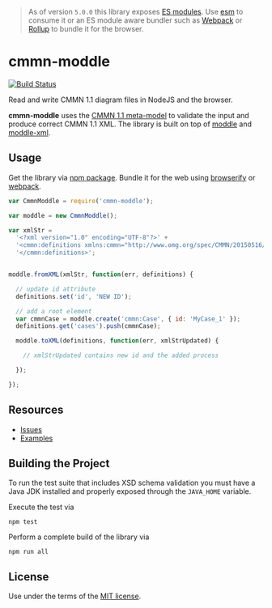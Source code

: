 > As of version `5.0.0` this library exposes [ES modules](http://exploringjs.com/es6/ch_modules.html#sec_basics-of-es6-modules). Use [esm](https://github.com/standard-things/esm) to consume it or an ES module aware bundler such as [Webpack](https://webpack.js.org) or [Rollup](https://rollupjs.org) to bundle it for the browser.


# cmmn-moddle

[![Build Status](https://travis-ci.org/bpmn-io/cmmn-moddle.svg?branch=master)](https://travis-ci.org/bpmn-io/cmmn-moddle)

Read and write CMMN 1.1 diagram files in NodeJS and the browser.

__cmmn-moddle__ uses the [CMMN 1.1 meta-model](http://www.omg.org/spec/CMMN/) to validate the input and produce correct CMMN 1.1 XML. The library is built on top of [moddle](https://github.com/bpmn-io/moddle) and [moddle-xml](https://github.com/bpmn-io/moddle-xml).


## Usage

Get the library via [npm package](https://www.npmjs.org/package/cmmn-moddle). Bundle it for the web using [browserify](http://browserify.org) or [webpack](https://webpack.github.io).

```javascript
var CmmnModdle = require('cmmn-moddle');

var moddle = new CmmnModdle();

var xmlStr =
  '<?xml version="1.0" encoding="UTF-8"?>' +
  '<cmmn:definitions xmlns:cmmn="http://www.omg.org/spec/CMMN/20150516/MODEL" id="empty-definitions" targetNamespace="http://bpmn.io/schema/cmmn">' +
  '</cmmn:definitions>';


moddle.fromXML(xmlStr, function(err, definitions) {

  // update id attribute
  definitions.set('id', 'NEW ID');

  // add a root element
  var cmmnCase = moddle.create('cmmn:Case', { id: 'MyCase_1' });
  definitions.get('cases').push(cmmnCase);

  moddle.toXML(definitions, function(err, xmlStrUpdated) {

    // xmlStrUpdated contains new id and the added process

  });

});
```


## Resources

*   [Issues](https://github.com/bpmn-io/cmmn-moddle/issues)
*   [Examples](https://github.com/bpmn-io/cmmn-moddle/tree/master/test/spec/xml)


## Building the Project

To run the test suite that includes XSD schema validation you must have a Java JDK installed and properly exposed through the `JAVA_HOME` variable.

Execute the test via

```
npm test
```

Perform a complete build of the library via

```
npm run all
```


## License

Use under the terms of the [MIT license](http://opensource.org/licenses/MIT).
